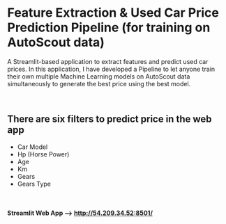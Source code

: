 # Feature Extraction & Used Car Price Prediction Pipeline (for training on AutoScout data)

A Streamlit-based application to extract features and predict used car prices. In this application, I have developed a Pipeline to let anyone train their own multiple Machine Learning models on AutoScout data simultaneously to generate the best price using the best model.

<br>

## There are six filters to predict price in the web app

* Car Model
* Hp (Horse Power)
* Age
* Km 
* Gears
* Gears Type

<br>

#### <b>Streamlit Web App<b/> --> <a>http://54.209.34.52:8501/<a/>
